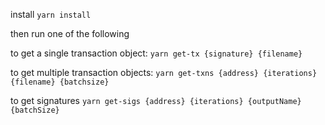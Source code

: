 install
`yarn install`

then run one of the following

to get a single transaction object:
`yarn get-tx {signature} {filename}`

to get multiple transaction objects:
`yarn get-txns {address} {iterations} {filename} {batchsize}`

to get signatures
`yarn get-sigs {address} {iterations} {outputName} {batchSize}`
